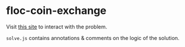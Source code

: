 # floc-coin-exchange

Visit [this site](https://tnptop.com/floc-coin-exchange) to interact with the problem.

`solve.js` contains annotations & comments on the logic of the solution.
